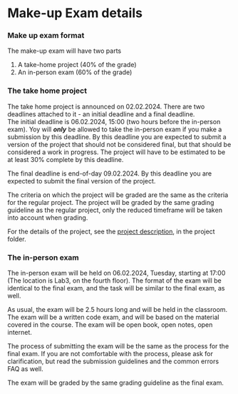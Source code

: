 # Make-up Exam details

### Make up exam format

The make-up exam will have two parts

1. A take-home project (40% of the grade)
2. An in-person exam (60% of the grade)

### The take home project

The take home project is announced on 02.02.2024. There are two deadlines attached to it - an initial deadline and a final deadline.  
The initial deadline is 06.02.2024, 15:00 (two hours before the in-person exam). Yoy will ***only*** be allowed to take the in-person exam if you make a submission by this deadline. By this deadline you are expected to submit a version of the project that should not be considered final, but that should be considered a work in progress. The project will have to be estimated to be at least 30% complete by this deadline.

The final deadline is end-of-day 09.02.2024. By this deadline you are expected to submit the final version of the project.

The criteria on which the project will be graded are the same as the criteria for the regular project. The project will be graded by the same grading guideline as the regular project, only the reduced timeframe will be taken into account when grading.

For the details of the project, see the [project description](https://github.com/sweko/uacs-internet-programming-exams/tree/main/make-up/project), in the project folder.

### The in-person exam

The in-person exam will be held on 06.02.2024, Tuesday, starting at 17:00 (The location is Lab3, on the fourth floor). The format of the exam will be identical to the final exam, and the task will be similar to the final exam, as well.

As usual, the exam will be 2.5 hours long and will be held in the classroom. The exam will be a written code exam, and will be based on the material covered in the course. The exam will be open book, open notes, open internet.

The process of submitting the exam will be the same as the process for the final exam. If you are not comfortable with the process, please ask for clarification, but read the submission guidelines and the common errors FAQ as well.

The exam will be graded by the same grading guideline as the final exam.

